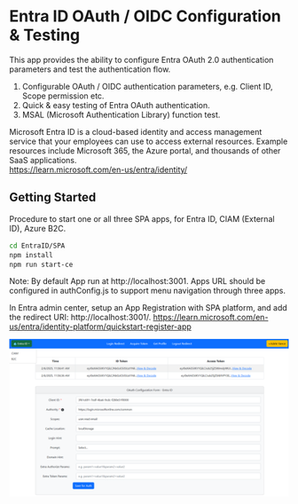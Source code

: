 # Entra ID OAuth / OIDC Configuration & Testing

This app provides the ability to configure Entra OAuth 2.0 authentication parameters and test the authentication flow.

1. Configurable OAuth / OIDC authentication parameters, e.g. Client ID, Scope permission etc.
2. Quick & easy testing of Entra OAuth authentication.
3. MSAL (Microsoft Authentication Library) function test.

Microsoft Entra ID is a cloud-based identity and access management service that your employees can use to access external resources. Example resources include Microsoft 365, the Azure portal, and thousands of other SaaS applications.  
https://learn.microsoft.com/en-us/entra/identity/

## Getting Started

Procedure to start one or all three SPA apps, for Entra ID, CIAM (External ID), Azure B2C.
   ```bash
   cd EntraID/SPA
   npm install
   npm run start-ce
   ```

Note: By default App run at http://localhost:3001. Apps URL should be configured in authConfig.js to support menu navigation through three apps.

In Entra admin center, setup an App Registration with SPA platform, and add the redirect URI: http://localhost:3001/.
https://learn.microsoft.com/en-us/entra/identity-platform/quickstart-register-app

![Screenshot](../ReadmeFiles/EntraOauth.png)

